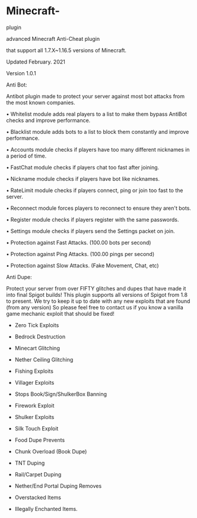 # Minecraft-

plugin

advanced Minecraft Anti-Cheat plugin

that support all 1.7.X~1.16.5 versions of Minecraft.

Updated February. 2021 

Version 1.0.1

Anti Bot:

Antibot plugin made to protect your server against most bot attacks from the most known companies.

• Whitelist module adds real players to a list to make them bypass AntiBot checks and improve performance.

• Blacklist module adds bots to a list to block them constantly and improve performance.

• Accounts module checks if players have too many different nicknames in a period of time.

• FastChat module checks if players chat too fast after joining.

• Nickname module checks if players have bot like nicknames.

• RateLimit module checks if players connect, ping or join too fast to the server.

• Reconnect module forces players to reconnect to ensure they aren't bots.

• Register module checks if players register with the same passwords.

• Settings module checks if players send the Settings packet on join.

• Protection against Fast Attacks. (100.00 bots per second)

• Protection against Ping Attacks. (100.00 pings per second)

• Protection against Slow Attacks. (Fake Movement, Chat, etc)

Anti Dupe:

Protect your server from over FIFTY glitches and dupes that have made it into final Spigot builds! This plugin supports all versions of Spigot from 1.8 to present. We try to keep it up to date with any new exploits that are found (from any version) So please feel free to contact us if you know a vanilla game mechanic exploit that should be fixed!

- Zero Tick Exploits

- Bedrock Destruction

- Minecart Glitching

- Nether Ceiling Glitching

- Fishing Exploits

- Villager Exploits

- Stops Book/Sign/ShulkerBox Banning

- Firework Exploit

- Shulker Exploits

- Silk Touch Exploit

- Food Dupe Prevents

- Chunk Overload (Book Dupe)

- TNT Duping

- Rail/Carpet Duping

- Nether/End Portal Duping Removes

- Overstacked Items

- Illegally Enchanted Items.
